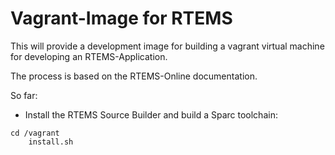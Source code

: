 # Vagrant-Image for RTEMS

This will provide a development image for building a vagrant
virtual machine for developing an RTEMS-Application.

The process is based on the RTEMS-Online documentation.

So far:

   * Install the RTEMS Source Builder and build a Sparc toolchain:
   
	cd /vagrant
      	install.sh
      

